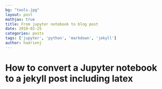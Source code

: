 ```yaml
---
bg: "tools.jpg"
layout: post
mathjax: true
title: From jupyter notebook to blog post
date: 2018-02-25
categories: posts
tags: ['jupyter', 'python', 'markdown', 'jekyll']
author: hadrienj
---
```


# How to convert a Jupyter notebook to a jekyll post including latex